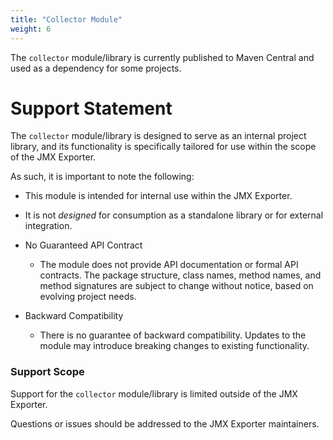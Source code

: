 ```yaml
---
title: "Collector Module"
weight: 6
---
```


The `collector` module/library is currently published to Maven Central and used as a dependency for some projects.

# Support Statement

The `collector` module/library is designed to serve as an internal project library, and its functionality is specifically tailored for use within the scope of the JMX Exporter.

As such, it is important to note the following:

- This module is intended for internal use within the JMX Exporter.


- It is not _designed_ for consumption as a standalone library or for external integration.


- No Guaranteed API Contract
  - The module does not provide API documentation or formal API contracts. The package structure, class names, method names, and method signatures are subject to change without notice, based on evolving project needs.

- Backward Compatibility
  - There is no guarantee of backward compatibility. Updates to the module may introduce breaking changes to existing functionality.

### Support Scope

Support for the `collector` module/library is limited outside of the JMX Exporter.

Questions or issues should be addressed to the JMX Exporter maintainers.
